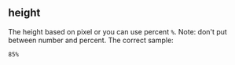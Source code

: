 ## height

The height based on pixel or you can use percent `%`. Note: don't put between number and percent. The correct sample:

``
85%
``

[comment]: <> (If you use `null` the height scaling auto about situation.)